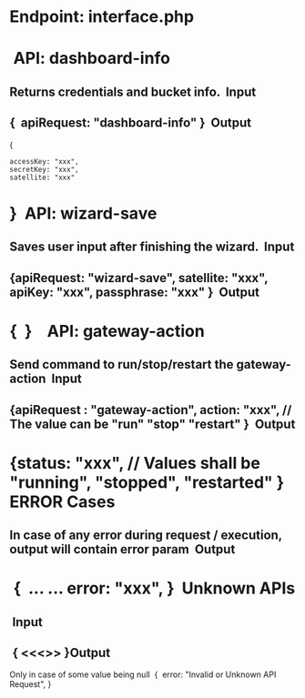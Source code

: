 Endpoint: interface.php
=======================
​
API: dashboard-info
===================
Returns credentials and bucket info.
​
Input
-----
{
​
        apiRequest: "dashboard-info"
}
​
Output
------
{

	accessKey: "xxx",
	secretKey: "xxx",
	satellite: "xxx"
}
​
API: wizard-save
===================
Saves user input after finishing the wizard.
​
Input
-----
{
​
        apiRequest: "wizard-save",
	satellite: "xxx",
	apiKey: "xxx",
	passphrase: "xxx"
}
​
Output
------
{
​
}
​
​
​
API: gateway-action
===================
Send command to run/stop/restart the gateway-action
​
Input
------
{
​
        apiRequest : "gateway-action",
	action: "xxx",        // The value can be "run" "stop" "restart"
}
​
Output
-------
{
​
	status: "xxx", // Values shall be "running", "stopped", "restarted"
}
​
ERROR Cases
===========
In case of any error during request / execution, output will contain error param
​
Output
-------
​
{
​
	...
	...
	error: "xxx",
}
​
​
Unknown APIs
=============
​
Input
-----
​
{
​
	<<<<Does not contains apiRequest or invalid API name>>>
}
​
Output
------
Only in case of some value being null
​
{
​
	error: "Invalid or Unknown API Request",
}
